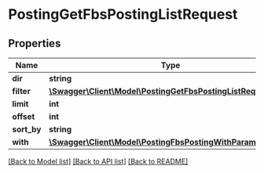 # PostingGetFbsPostingListRequest

## Properties
Name | Type | Description | Notes
------------ | ------------- | ------------- | -------------
**dir** | **string** |  | [optional] 
**filter** | [**\Swagger\Client\Model\PostingGetFbsPostingListRequestFilter**](PostingGetFbsPostingListRequestFilter.md) |  | [optional] 
**limit** | **int** |  | [optional] 
**offset** | **int** |  | [optional] 
**sort_by** | **string** |  | [optional] 
**with** | [**\Swagger\Client\Model\PostingFbsPostingWithParams**](PostingFbsPostingWithParams.md) |  | [optional] 

[[Back to Model list]](../README.md#documentation-for-models) [[Back to API list]](../README.md#documentation-for-api-endpoints) [[Back to README]](../README.md)


